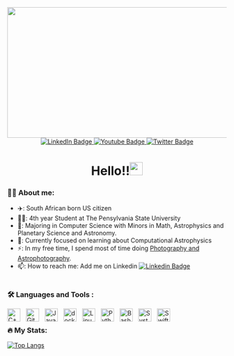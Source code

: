 <div align="center">
  <img src="https://media.giphy.com/media/dWesBcTLavkZuG35MI/giphy.gif" width="600" height="300"/>
</div>
<div id="badges" align="center">
  <a href="https://www.linkedin.com/in/shivpvtel/">
    <img src="https://img.shields.io/badge/LinkedIn-0077B5?style=for-the-badge&logo=linkedin&logoColor=white" alt="LinkedIn Badge"/>
  </a>
  <a href="https://www.instagram.com/shivpvtel/">
    <img src="https://img.shields.io/badge/Instagram-E4405F?style=for-the-badge&logo=instagram&logoColor=white" alt="Youtube Badge"/>
  </a>
  <a href="https://www.twitter.com/shivpvtel/">
    <img src="https://img.shields.io/badge/Twitter-1DA1F2?style=for-the-badge&logo=twitter&logoColor=white" alt="Twitter Badge"/>
  </a>
</div>
<div align="center">
 <img src="https://komarev.com/ghpvc/?username=Shivpvtel&style=flat-square&color=blue" alt=""/>
  <h1>
Hello!!<img src="https://media.giphy.com/media/hvRJCLFzcasrR4ia7z/giphy.gif" width="30px"/>
</h1>
  
  
</div>

### 👨‍💻 About me:
- ✈️: South African born US citizen
 - 👨‍🎓: 4th year Student at The Pensylvania State University 
 - 🔭: Majoring in Computer Science with Minors in Math, Astrophysics and Planetary Science and Astronomy.
- 🌱: Currently focused on learning about Computational Astrophysics
- ⚡: In my free time, I spend most of time doing [Photography and Astrophotography](https://vsco.co/shivpvtel/gallery/).
- 📫: How to reach me: Add me on Linkedin [![Linkedin Badge](https://img.shields.io/badge/-Linkedin-blue?style=flat&logo=Linkedin&logoColor=white)](https://www.linkedin.com/in/shivpvtel/)


#
### :hammer_and_wrench: Languages and Tools :

</div>
<img align="left" alt="C++" width="30px" style="padding-right:10px;" src="https://cdn.jsdelivr.net/gh/devicons/devicon/icons/cplusplus/cplusplus-line.svg" />
<img align="left" alt="GitHub" width="30px" style="padding-right:10px;" src="https://cdn.icon-icons.com/icons2/2429/PNG/512/github_logo_icon_147285.png"/>
<img align="left" alt="Java" width="30px" style="padding-right:10px;" src="https://cdn.jsdelivr.net/gh/devicons/devicon/icons/java/java-original.svg"/>
<img align="left" alt="docker" width="30px" style="padding-right:10px;" src="https://cdn.icon-icons.com/icons2/2107/PNG/512/file_type_docker_icon_130643.png" />
<img align="left" alt="Linux" width="30px" style="padding-right:10px;" src="https://cdn.jsdelivr.net/gh/devicons/devicon/icons/linux/linux-original.svg" />
<img align="left" alt="Python" width="30px" style="padding-right:10px;" src="https://cdn.jsdelivr.net/gh/devicons/devicon/icons/python/python-plain.svg" />
<img align="left" alt="Bash" width="30px" style="padding-right:10px;" src="https://upload.wikimedia.org/wikipedia/commons/thumb/4/4b/Bash_Logo_Colored.svg/1024px-Bash_Logo_Colored.svg.png?20180723054350" />
<img align="left" alt="SystemVerilog" width="30px" style="padding-right:10px;" src="https://cdn.icon-icons.com/icons2/2107/PNG/512/file_type_light_systemverilog_icon_130431.png" />
 <img align="left" alt="Swift" width="30px" style="padding-right:10px;" src="https://cdn.icon-icons.com/icons2/2415/PNG/512/swift_original_logo_icon_146332.png" /> 

 </div>
<br />



### 🔥 My Stats:
[![Top Langs](https://github-readme-stats.vercel.app/api/top-langs/?username=shivpvtel&layout=compact&theme=vision-friendly-dark)](https://github.com/anuraghazra/github-readme-stats)




</div>



                    
<!--
**shivpvtel/shivpvtel** is a ✨ _special_ ✨ repository because its `README.md` (this file) appears on your GitHub profile.

Here are some ideas to get you started:

- 🔭 I’m currently working on ...
- 🌱 I’m currently learning ...
- 👯 I’m looking to collaborate on ...
- 🤔 I’m looking for help with ...
- 💬 Ask me about ...
- 📫 How to reach me: ...
- 😄 Pronouns: ...
- ⚡ Fun fact: ...
-->
